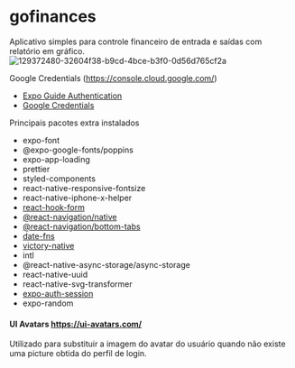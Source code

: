 # gofinances
Aplicativo simples para controle financeiro de entrada e saídas com relatório em gráfico.
![129372480-32604f38-b9cd-4bce-b3f0-0d56d765cf2a](https://user-images.githubusercontent.com/98346731/165367513-f69f5cb4-a657-4a9c-b365-56a6fbc987cd.png)

Google Credentials (https://console.cloud.google.com/)



- [Expo Guide Authentication](https://docs.expo.dev/guides/authentication/#google)
- [Google Credentials](https://console.cloud.google.com/)



Principais pacotes extra instalados
- expo-font
- @expo-google-fonts/poppins
- expo-app-loading
- prettier
- styled-components
- react-native-responsive-fontsize
- react-native-iphone-x-helper
- [react-hook-form](https://react-hook-form.com/)
- [@react-navigation/native](https://reactnavigation.org/)
- [@react-navigation/bottom-tabs](https://reactnavigation.org/)
- [date-fns](https://date-fns.org/)
- [victory-native](https://formidable.com/open-source/victory/)
- intl
- @react-native-async-storage/async-storage
- react-native-uuid
- react-native-svg-transformer
- [expo-auth-session](https://docs.expo.dev/versions/latest/sdk/auth-session/)
- expo-random


#### UI Avatars https://ui-avatars.com/

Utilizado para substituir a imagem do avatar do usuário quando não existe uma picture obtida do perfil de login.
